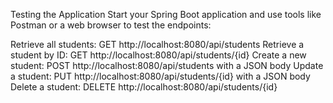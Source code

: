 Testing the Application
Start your Spring Boot application and use tools like Postman or a web browser to test the endpoints:

Retrieve all students: GET http://localhost:8080/api/students
Retrieve a student by ID: GET http://localhost:8080/api/students/{id}
Create a new student: POST http://localhost:8080/api/students with a JSON body
Update a student: PUT http://localhost:8080/api/students/{id} with a JSON body
Delete a student: DELETE http://localhost:8080/api/students/{id}
